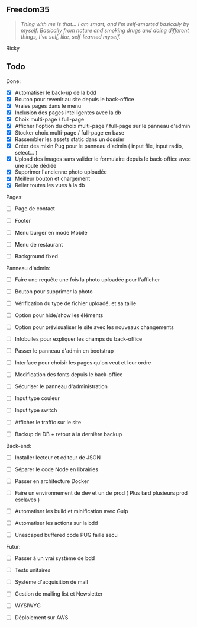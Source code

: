 ## Freedom35

> *Thing with me is that... I am smart, and I'm self-smarted basically by myself.*
> *Basically from nature and smoking drugs and doing different things, I've self, like, self-learned myself.*

Ricky

## Todo

Done:
- [x] Automatiser le back-up de la bdd
- [x] Bouton pour revenir au site depuis le back-office
- [x] Vraies pages dans le menu
- [x] Inclusion des pages intelligentes avec la db
- [x] Choix multi-page / full-page
- [x] Afficher l'option du choix multi-page / full-page sur le panneau d'admin
- [x] Stocker choix multi-page / full-page en base
- [x] Rassembler les assets static dans un dossier
- [x] Créer des mixin Pug pour le panneau d'admin ( input file, input radio, select... )
- [x] Upload des images sans valider le formulaire depuis le back-office avec une route dédiée
- [x] Supprimer l'ancienne photo uploadée
- [x] Meilleur bouton et chargement
- [x] Relier toutes les vues à la db

Pages:
- [ ] Page de contact

- [ ] Footer

- [ ] Menu burger en mode Mobile

- [ ] Menu de restaurant

- [ ] Background fixed

Panneau d'admin:

- [ ] Faire une requête une fois la photo uploadée pour l'afficher

- [ ] Bouton pour supprimer la photo

- [ ] Vérification du type de fichier uploadé, et sa taille

- [ ] Option pour hide/show les éléments

- [ ] Option pour prévisualiser le site avec les nouveaux changements

- [ ] Infobulles pour expliquer les champs du back-office

- [ ] Passer le panneau d'admin en bootstrap

- [ ] Interface pour choisir les pages qu'on veut et leur ordre

- [ ] Modification des fonts depuis le back-office

- [ ] Sécuriser le panneau d'administration

- [ ] Input type couleur

- [ ] Input type switch

- [ ] Afficher le traffic sur le site

- [ ] Backup de DB + retour à la dernière backup

Back-end:
- [ ] Installer lecteur et editeur de JSON

- [ ] Séparer le code Node en librairies

- [ ] Passer en architecture Docker

- [ ] Faire un environnement de dev et un de prod ( Plus tard plusieurs prod esclaves )

- [ ] Automatiser les build et minification avec Gulp

- [ ] Automatiser les actions sur la bdd

- [ ] Unescaped buffered code PUG faille secu

Futur:
- [ ] Passer à un vrai système de bdd

- [ ] Tests unitaires

- [ ] Système d'acquisition de mail

- [ ] Gestion de mailing list et Newsletter

- [ ] WYSIWYG

- [ ] Déploiement sur AWS

